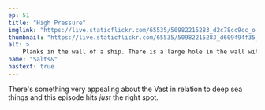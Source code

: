 ```yaml
---
ep: 51
title: "High Pressure"
imglink: "https://live.staticflickr.com/65535/50982215283_d2c78cc9cc_o.jpg"
thumbnail: "https://live.staticflickr.com/65535/50982215283_d609494f35_q.jpg"
alt: >
    Planks in the wall of a ship. There is a large hole in the wall with slightly jagged edges. A metal wrench can be seen slowly sinking in the bottom right corner. Beyond the hole is a vast expanse of dark blue and black, with no details to be seen.
name: "Salts&"
hastext: true
---
```

There's something very appealing about the Vast in relation to deep sea things and this episode hits *just* the right spot.